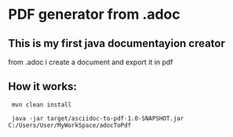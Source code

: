 # PDF generator from .adoc

## This is my first java documentayion creator

from .adoc i create a document and export it in pdf

## How it works:

```
 mvn clean install

 java -jar target/asciidoc-to-pdf-1.0-SNAPSHOT.jar C:/Users/User/MyWorkSpace/adocToPdf
 ```

 
